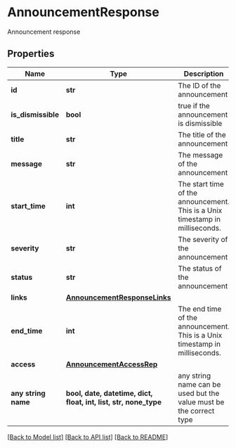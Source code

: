 # AnnouncementResponse

Announcement response

## Properties
Name | Type | Description | Notes
------------ | ------------- | ------------- | -------------
**id** | **str** | The ID of the announcement | 
**is_dismissible** | **bool** | true if the announcement is dismissible | 
**title** | **str** | The title of the announcement | 
**message** | **str** | The message of the announcement | 
**start_time** | **int** | The start time of the announcement. This is a Unix timestamp in milliseconds. | 
**severity** | **str** | The severity of the announcement | 
**status** | **str** | The status of the announcement | 
**links** | [**AnnouncementResponseLinks**](AnnouncementResponseLinks.md) |  | 
**end_time** | **int** | The end time of the announcement. This is a Unix timestamp in milliseconds. | [optional] 
**access** | [**AnnouncementAccessRep**](AnnouncementAccessRep.md) |  | [optional] 
**any string name** | **bool, date, datetime, dict, float, int, list, str, none_type** | any string name can be used but the value must be the correct type | [optional]

[[Back to Model list]](../README.md#documentation-for-models) [[Back to API list]](../README.md#documentation-for-api-endpoints) [[Back to README]](../README.md)


